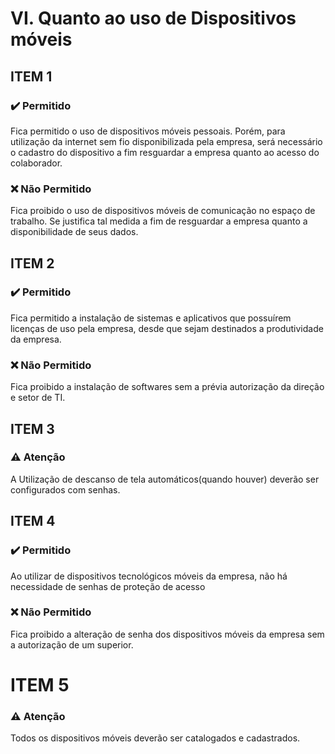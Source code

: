 # VI. Quanto ao uso de Dispositivos móveis

## ITEM 1

### ✔️️ Permitido
Fica permitido o uso de dispositivos móveis pessoais. Porém, para utilização da internet sem fio disponibilizada pela empresa, será necessário o cadastro do dispositivo a fim resguardar a empresa quanto ao acesso do colaborador.

### ❌ Não Permitido
Fica proibido o uso de dispositivos móveis de comunicação no espaço de trabalho. Se justifica tal medida a fim de resguardar a empresa quanto a disponibilidade de seus dados.

## ITEM 2

### ✔️️ Permitido
Fica permitido a instalação de sistemas e aplicativos que possuírem licenças de uso pela empresa, desde que sejam destinados a produtividade da empresa.   

### ❌ Não Permitido
Fica proibido a instalação de softwares sem a prévia autorização da direção e setor de TI.

## ITEM 3

### ⚠️ Atenção
A Utilização de descanso de tela  automáticos(quando houver) deverão ser configurados com senhas.

## ITEM 4

### ✔️️ Permitido
Ao utilizar de dispositivos tecnológicos móveis da empresa, não há necessidade de senhas de proteção de acesso

### ❌ Não Permitido
Fica proibido a alteração de senha dos dispositivos móveis da empresa sem a autorização de um superior.

# ITEM 5
### ⚠️ Atenção
Todos os dispositivos móveis deverão ser catalogados e cadastrados.
 
